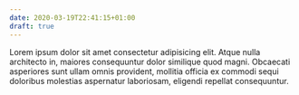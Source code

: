 ```yaml
---
date: 2020-03-19T22:41:15+01:00
draft: true
---
```


Lorem ipsum dolor sit amet consectetur adipisicing elit. Atque nulla architecto in, maiores consequuntur dolor similique quod magni. Obcaecati asperiores sunt ullam omnis provident, mollitia officia ex commodi sequi doloribus molestias aspernatur laboriosam, eligendi repellat consequuntur.
